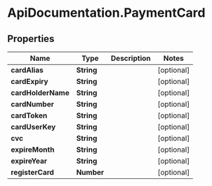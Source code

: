 # ApiDocumentation.PaymentCard

## Properties
Name | Type | Description | Notes
------------ | ------------- | ------------- | -------------
**cardAlias** | **String** |  | [optional] 
**cardExpiry** | **String** |  | [optional] 
**cardHolderName** | **String** |  | [optional] 
**cardNumber** | **String** |  | [optional] 
**cardToken** | **String** |  | [optional] 
**cardUserKey** | **String** |  | [optional] 
**cvc** | **String** |  | [optional] 
**expireMonth** | **String** |  | [optional] 
**expireYear** | **String** |  | [optional] 
**registerCard** | **Number** |  | [optional] 


